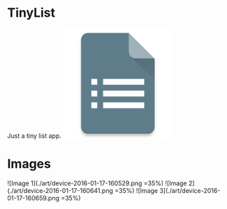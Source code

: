 # TinyList
Just a tiny list app.
<img src="./art/512icon.png" width="50%" height="50%">

# Images
![Image 1](./art/device-2016-01-17-160529.png =35%)
![Image 2](./art/device-2016-01-17-160641.png =35%)
![Image 3](./art/device-2016-01-17-160659.png =35%)


